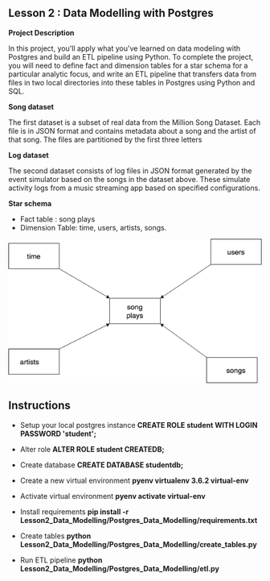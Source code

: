 

Lesson 2 : Data Modelling with Postgres
-

**Project Description**

In this project, you'll apply what you've learned on data modeling with Postgres
and build an ETL pipeline using Python. To complete the project,
you will need to define fact and dimension tables for a star schema for a particular analytic focus,
and write an ETL pipeline that transfers data from files in two local directories into these tables
in Postgres using Python and SQL.

**Song dataset**

The first dataset  is a subset of real data from the Million Song Dataset.
Each file is in JSON format and contains metadata about a song and the artist of that song.
The files are partitioned by the first three letters

**Log dataset**

The second dataset consists of log files in JSON format generated by the event simulator
based on the songs in the dataset above.
These simulate activity logs from a music streaming app based on specified configurations.

**Star schema**

- Fact table : song plays
- Dimension Table: time, users, artists, songs.

![Star schema](https://github.com/Mustufain/Udacity-Data-Engineering/blob/master/Lesson2_Data_Modelling/Postgres_Data_Modelling/images/Untitled%20Diagram.png)

Instructions
-
- Setup your local postgres instance **CREATE ROLE student WITH LOGIN PASSWORD 'student';**
- Alter role **ALTER ROLE student CREATEDB;**
- Create database **CREATE DATABASE studentdb;**

- Create a new virtual environment **pyenv virtualenv 3.6.2 virtual-env**
- Activate virtual environment **pyenv activate virtual-env**
- Install requirements **pip install -r Lesson2_Data_Modelling/Postgres_Data_Modelling/requirements.txt**
- Create tables **python Lesson2_Data_Modelling/Postgres_Data_Modelling/create_tables.py**
- Run ETL pipeline **python Lesson2_Data_Modelling/Postgres_Data_Modelling/etl.py**
